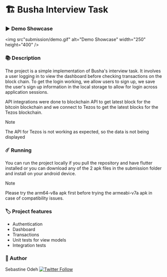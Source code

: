# 🏗️ Busha Interview Task

### ▶️ Demo Showcase

<img src"submission/demo.gif" alt="Demo Showcase"  width="250" height="400" />

### 📚 Description

The project is a simple implementation of Busha's interview task. It involves a user logging in to
view the dashboard before checking transactions on the block chain. To get the login working, we
allow users to sign up, we save the user's sign up information in the local storage to allow for
login across application sessions.

API integrations were done to blockchain API to get latest block for the bitcoin blockchain and we
connect to Tezos to get the latest blocks for the Tezos blockchain.

> [!NOTE]
> The API for Tezos is not working as expected, so the data is not being displayed

### ☄️ Running

You can run the project locally if you pull the repository and have flutter installed or you can
download any of the 2 apk files in the submission folder and install on your android device.

> [!NOTE]
> Please try the arm64-v8a apk first before trying the armeabi-v7a apk in case of compatibility
> issues.

### 🏷️ Project features

- Authentication
- Dashboard
- Transactions
- Unit tests for view models
- Integration tests

### 🥸 Author

Sebastine
Odeh [![Twitter Follow](https://img.shields.io/twitter/follow/mastersam_.svg?style=social)](https://twitter.com/H3ndrick_)